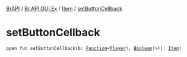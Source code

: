 [BrAPI](../../index.md) / [Br.API.GUI.Ex](../index.md) / [Item](index.md) / [setButtonCellback](./set-button-cellback.md)

# setButtonCellback

`open fun setButtonCellback(b: `[`Function`](https://docs.oracle.com/javase/8/docs/api/java/util/function/Function.html)`<`[`Player`](https://hub.spigotmc.org/javadocs/spigot/org/bukkit/entity/Player.html)`!, `[`Boolean`](https://kotlinlang.org/api/latest/jvm/stdlib/kotlin/-boolean/index.html)`!>!): `[`Item`](index.md)`!`